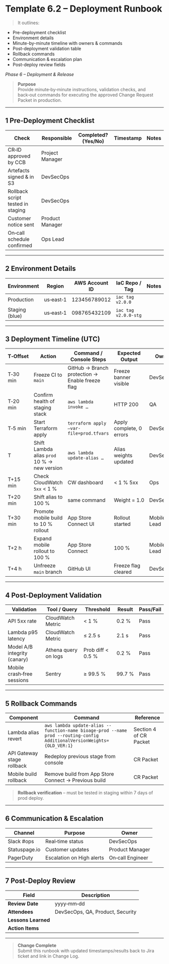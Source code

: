 # Template 6.2 – Deployment Runbook

> It outlines:

- Pre-deployment checklist 
- Environment details
- Minute-by-minute timeline with owners & commands
- Post-deployment validation table
- Rollback commands
- Communication & escalation plan
- Post-deploy review fields


_Phase 6 – Deployment & Release_

> **Purpose**  
> Provide minute‑by‑minute instructions, validation checks, and back‑out commands for executing the approved Change Request Packet in production.

---

## 1 Pre‑Deployment Checklist

|Check|Responsible|Completed? (Yes/No)|Timestamp|Notes|
|---|---|---|---|---|
|CR‑ID approved by CCB|Project Manager||||
|Artefacts signed & in S3|DevSecOps||||
|Rollback script tested in staging|DevSecOps||||
|Customer notice sent|Product Manager||||
|On‑call schedule confirmed|Ops Lead||||

---

## 2 Environment Details

|Environment|Region|AWS Account ID|IaC Repo / Tag|Notes|
|---|---|---|---|---|
|Production|us‑east‑1|123456789012|`iac tag v2.0.0`||
|Staging (blue)|us‑east‑1|098765432109|`iac tag v2.0.0‑stg`||

---

## 3 Deployment Timeline (UTC)

|**T‑Offset**|**Action**|**Command / Console Steps**|**Expected Output**|**Owner**|
|---|---|---|---|---|
|T‑30 min|Freeze CI to `main`|GitHub → Branch protection → Enable freeze flag|Freeze banner visible|DevSecOps|
|T‑20 min|Confirm health of staging stack|`aws lambda invoke …`|HTTP 200|QA|
|T‑5 min|Start Terraform apply|`terraform apply –var-file=prod.tfvars`|Apply complete, 0 errors|DevSecOps|
|T|Shift Lambda alias `prod` 10 % → new version|`aws lambda update-alias …`|Alias weights updated|DevSecOps|
|T+15 min|Check CloudWatch `5xx` < 1 %|CW dashboard|< 1 % 5xx|Ops|
|T+20 min|Shift alias to 100 %|same command|Weight = 1.0|DevSecOps|
|T+30 min|Promote mobile build to 10 % rollout|App Store Connect UI|Rollout started|Mobile Lead|
|T+2 h|Expand mobile rollout to 100 %|App Store Connect|100 %|Mobile Lead|
|T+4 h|Unfreeze `main` branch|GitHub UI|Freeze flag cleared|DevSecOps|

---

## 4 Post‑Deployment Validation

|Validation|Tool / Query|Threshold|Result|Pass/Fail|
|---|---|---|---|---|
|API 5xx rate|CloudWatch Metric|< 1 %|0.2 %|Pass|
|Lambda p95 latency|CloudWatch Metric|≤ 2.5 s|2.1 s|Pass|
|Model A/B integrity (canary)|Athena query on logs|Prob diff < 0.5 %|0.2 %|Pass|
|Mobile crash‑free sessions|Sentry|≥ 99.5 %|99.7 %|Pass|

---

## 5 Rollback Commands

|Component|Command|Reference|
|---|---|---|
|Lambda alias revert|`aws lambda update-alias --function-name bioage-prod --name prod --routing-config AdditionalVersionWeights={OLD_VER:1}`|Section 4 of CR Packet|
|API Gateway stage rollback|Redeploy previous stage from console|CR Packet|
|Mobile build rollback|Remove build from App Store Connect → Previous build|CR Packet|

> **Rollback verification** – must be tested in staging within 7 days of prod deploy.

---

## 6 Communication & Escalation

|Channel|Purpose|Owner|
|---|---|---|
|Slack #ops|Real‑time status|DevSecOps|
|Statuspage.io|Customer updates|Product Manager|
|PagerDuty|Escalation on High alerts|On‑call Engineer|

---

## 7 Post‑Deploy Review

|Field|Description|
|---|---|
|**Review Date**|yyyy‑mm‑dd|
|**Attendees**|DevSecOps, QA, Product, Security|
|**Lessons Learned**||
|**Action Items**||

---

> **Change Complete**  
> Submit this runbook with updated timestamps/results back to Jira ticket and link in Change Log.